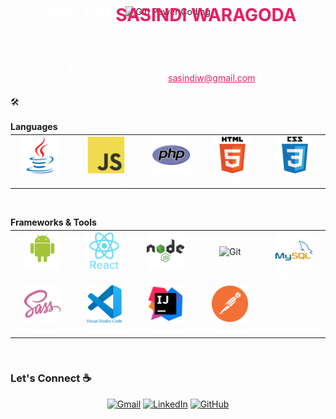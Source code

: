 

<div align="center" style="margin-top: -40px;">

<img src="https://media.giphy.com/media/Ll22OhMLAlVDb8UQWe/giphy.gif" width="200px" alt="Girl Power Coding" />


</div>

<h1 align="center" style="color: white; margin-top: -20px;">HEY, I'M <span style="color:#e91e63;">SASINDI WARAGODA</span></h1>

<p align="center" style="color: white; margin-top: -10px;">
   I’m a Software Engineering undergraduate passionate about building web-based solutions and exploring new technologies.
</p>

<p style="text-align: center; color: white;">
   🌱 I’m currently diving into frameworks like React.  
   <br> 📫 How to reach me: <a href="mailto:sasindiw@gmail.com" style="color: #e91e63;">sasindiw@gmail.com</a>
</p>

🛠️ <span style="color:white;">My Skills</span>
<br><br>
**Languages**
<div align="center" style="margin-top: -10px;">
  <table> 
    <tr> 
      <td align="center" width="140"> 
        <img src="https://raw.githubusercontent.com/devicons/devicon/master/icons/java/java-original.svg" alt="Java" width="60" height="60"/> 
        <br><strong style="color:white;">Java</strong> 
      </td> 
      <td align="center" width="140"> 
        <img src="https://raw.githubusercontent.com/devicons/devicon/master/icons/javascript/javascript-original.svg" alt="JavaScript" width="60" height="60"/> 
        <br><strong style="color:white;">JavaScript</strong> 
      </td> 
      <td align="center" width="140"> 
        <img src="https://raw.githubusercontent.com/devicons/devicon/master/icons/php/php-original.svg" alt="PHP" width="60" height="60"/> 
        <br><strong style="color:white;">PHP</strong> 
      </td> 
      <td align="center" width="140"> 
        <img src="https://raw.githubusercontent.com/devicons/devicon/master/icons/html5/html5-original-wordmark.svg" alt="HTML5" width="60" height="60"/> 
        <br><strong style="color:white;">HTML5</strong> 
      </td> 
      <td align="center" width="140"> 
        <img src="https://raw.githubusercontent.com/devicons/devicon/master/icons/css3/css3-original-wordmark.svg" alt="CSS3" width="60" height="60"/> 
        <br><strong style="color:white;">CSS3</strong> 
      </td> 
    </tr> 
  </table> 
</div>
<br>

**Frameworks & Tools**
<div align="center" style="margin-top: -10px;">
  <table>
    <tr>
      <td align="center" width="120">
        <img src="https://raw.githubusercontent.com/devicons/devicon/master/icons/android/android-original-wordmark.svg" alt="Android" width="60" height="60"/>
        <br><strong style="color:white;">Android</strong>
      </td>
      <td align="center" width="120">
        <img src="https://raw.githubusercontent.com/devicons/devicon/master/icons/react/react-original-wordmark.svg" alt="React" width="60" height="60"/>
        <br><strong style="color:white;">React</strong>
      </td>
      <td align="center" width="120">
        <img src="https://raw.githubusercontent.com/devicons/devicon/master/icons/nodejs/nodejs-original-wordmark.svg" alt="Node.js" width="60" height="60"/>
        <br><strong style="color:white;">Node.js</strong>
      </td>
      <td align="center" width="120">
        <img src="https://www.vectorlogo.zone/logos/git-scm/git-scm-icon.svg" alt="Git" width="60" height="60"/>
        <br><strong style="color:white;">Git</strong>
      </td>
      <td align="center" width="120">
        <img src="https://raw.githubusercontent.com/devicons/devicon/master/icons/mysql/mysql-original-wordmark.svg" alt="MySQL" width="60" height="60"/>
        <br><strong style="color:white;">MySQL</strong>
      </td>
    </tr>
    <tr>
      <td align="center" width="120">
        <img src="https://raw.githubusercontent.com/devicons/devicon/master/icons/sass/sass-original.svg" alt="Sass" width="60" height="60"/>
        <br><strong style="color:white;">Sass</strong>
      </td>
      <td align="center" width="120">
        <img src="https://raw.githubusercontent.com/devicons/devicon/master/icons/vscode/vscode-original-wordmark.svg" alt="VS Code" width="60" height="60"/>
        <br><strong style="color:white;">VS Code</strong>
      </td>
      <td align="center" width="120">
        <img src="https://raw.githubusercontent.com/devicons/devicon/master/icons/intellij/intellij-original.svg" alt="IntelliJ" width="60" height="60"/>
        <br><strong style="color:white;">IntelliJ</strong>
      </td>
      <td align="center" width="120">
        <img src="https://raw.githubusercontent.com/devicons/devicon/master/icons/postman/postman-original.svg" alt="Postman" width="60" height="60"/>
        <br><strong style="color:white;">Postman</strong>
      </td>
    </tr>
  </table>
</div>

<br>

### Let's Connect ☕
<p align="center">
	<a href="mailto:sasindiw@gmail.com"><img src="https://img.icons8.com/bubbles/50/000000/gmail.png" alt="Gmail"/></a>
	<a href="https://www.linkedin.com/in/sasindi-waragoda"><img src="https://img.icons8.com/bubbles/50/000000/linkedin.png" alt="LinkedIn"/></a>
	<a href="https://github.com/sasindiw"><img src="https://img.icons8.com/bubbles/50/000000/github.png" alt="GitHub"/></a>
</p>

<!-- Divider GIF -->
<div align="center">
  <img src="https://media.giphy.com/media/W5eoZHPpUx9sapR0eu/giphy.gif" width="100%" height="2px" />
</div>







